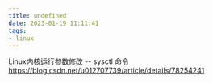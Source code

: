 ```yaml
---
title: undefined
date: 2023-01-19 11:11:41
tags:
- linux
---
```


Linux内核运行参数修改 -- sysctl 命令
https://blog.csdn.net/u012707739/article/details/78254241

